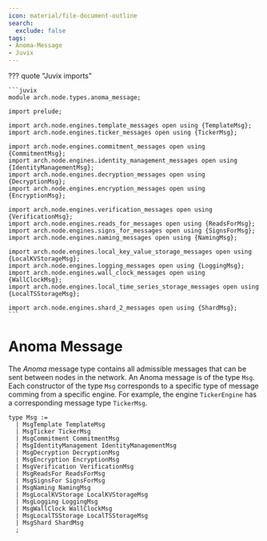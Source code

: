 ```yaml
---
icon: material/file-document-outline
search:
  exclude: false
tags:
- Anoma-Message
- Juvix
---
```


??? quote "Juvix imports"

    ```juvix
    module arch.node.types.anoma_message;

    import prelude;

    import arch.node.engines.template_messages open using {TemplateMsg};
    import arch.node.engines.ticker_messages open using {TickerMsg};

    import arch.node.engines.commitment_messages open using {CommitmentMsg};
    import arch.node.engines.identity_management_messages open using {IdentityManagementMsg};
    import arch.node.engines.decryption_messages open using {DecryptionMsg};
    import arch.node.engines.encryption_messages open using {EncryptionMsg};

    import arch.node.engines.verification_messages open using {VerificationMsg};
    import arch.node.engines.reads_for_messages open using {ReadsForMsg};
    import arch.node.engines.signs_for_messages open using {SignsForMsg};
    import arch.node.engines.naming_messages open using {NamingMsg};

    import arch.node.engines.local_key_value_storage_messages open using {LocalKVStorageMsg};
    import arch.node.engines.logging_messages open using {LoggingMsg};
    import arch.node.engines.wall_clock_messages open using {WallClockMsg};
    import arch.node.engines.local_time_series_storage_messages open using {LocalTSStorageMsg};

    import arch.node.engines.shard_2_messages open using {ShardMsg};
    ```

# Anoma Message

The _Anoma_ message type contains all admissible messages
that can be sent between nodes in the network.
An Anoma message is of the type `Msg`.
Each constructor of the type `Msg`
corresponds to a specific type of message comming from a specific engine.
For example, the engine `TickerEngine`
has a corresponding message type `TickerMsg`.

<!-- --8<-- [start:anoma-messages-type] -->
```juvix
type Msg :=
  | MsgTemplate TemplateMsg
  | MsgTicker TickerMsg
  | MsgCommitment CommitmentMsg
  | MsgIdentityManagement IdentityManagementMsg
  | MsgDecryption DecryptionMsg
  | MsgEncryption EncryptionMsg
  | MsgVerification VerificationMsg
  | MsgReadsFor ReadsForMsg
  | MsgSignsFor SignsForMsg
  | MsgNaming NamingMsg
  | MsgLocalKVStorage LocalKVStorageMsg
  | MsgLogging LoggingMsg
  | MsgWallClock WallClockMsg
  | MsgLocalTSStorage LocalTSStorageMsg
  | MsgShard ShardMsg
  ;
```
<!-- --8<-- [end:anoma-messages-type] -->
